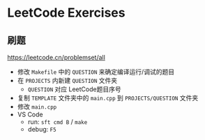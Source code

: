 # LeetCode Exercises

## 刷题

<https://leetcode.cn/problemset/all>

- 修改 `Makefile` 中的 `QUESTION` 来确定编译运行/调试的题目
- 在 `PROJECTS` 内新建 `QUESTION` 文件夹
    - `QUESTION` 对应 LeetCode题目序号
- 复制 `TEMPLATE` 文件夹中的 `main.cpp` 到 `PROJECTS/QUESTION` 文件夹
- 修改 `main.cpp`
- VS Code
    - run: `sft cmd B` / `make`
    - debug: `F5`
